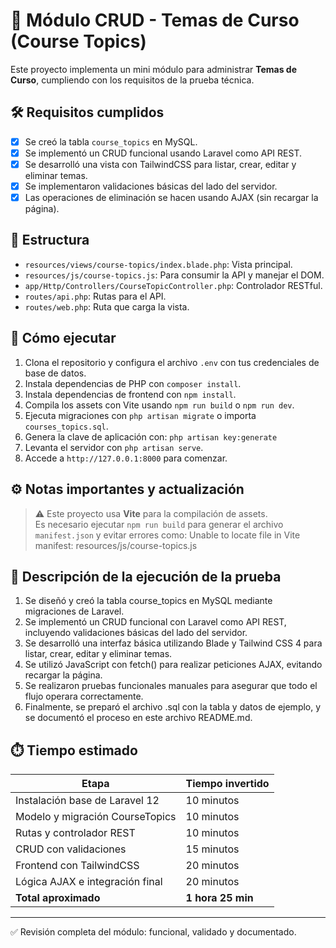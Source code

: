 # 🧩 Módulo CRUD - Temas de Curso (Course Topics)

Este proyecto implementa un mini módulo para administrar **Temas de Curso**, cumpliendo con los requisitos de la prueba técnica.

## 🛠️ Requisitos cumplidos

- [x] Se creó la tabla `course_topics` en MySQL.
- [x] Se implementó un CRUD funcional usando Laravel como API REST.
- [x] Se desarrolló una vista con TailwindCSS para listar, crear, editar y eliminar temas.
- [x] Se implementaron validaciones básicas del lado del servidor.
- [x] Las operaciones de eliminación se hacen usando AJAX (sin recargar la página).

## 📁 Estructura

- `resources/views/course-topics/index.blade.php`: Vista principal.
- `resources/js/course-topics.js`: Para consumir la API y manejar el DOM.
- `app/Http/Controllers/CourseTopicController.php`: Controlador RESTful.
- `routes/api.php`: Rutas para el API.
- `routes/web.php`: Ruta que carga la vista.

## 🚀 Cómo ejecutar

1. Clona el repositorio y configura el archivo `.env` con tus credenciales de base de datos.
2. Instala dependencias de PHP con `composer install`.
3. Instala dependencias de frontend con `npm install`.
4. Compila los assets con Vite usando `npm run build` o `npm run dev`.
5. Ejecuta migraciones con `php artisan migrate` o importa `courses_topics.sql`.
6. Genera la clave de aplicación con: `php artisan key:generate`
7. Levanta el servidor con `php artisan serve`.
8. Accede a `http://127.0.0.1:8000` para comenzar.

## ⚙️ Notas importantes y actualización

> ⚠️ Este proyecto usa **Vite** para la compilación de assets.  
> Es necesario ejecutar `npm run build` para generar el archivo `manifest.json` y evitar errores como: Unable to locate file in Vite manifest: resources/js/course-topics.js

## 📘 Descripción de la ejecución de la prueba

1. Se diseñó y creó la tabla course_topics en MySQL mediante migraciones de Laravel.
2. Se implementó un CRUD funcional con Laravel como API REST, incluyendo validaciones básicas del lado del servidor.
3. Se desarrolló una interfaz básica utilizando Blade y Tailwind CSS 4 para listar, crear, editar y eliminar temas.
4. Se utilizó JavaScript con fetch() para realizar peticiones AJAX, evitando recargar la página.
5. Se realizaron pruebas funcionales manuales para asegurar que todo el flujo operara correctamente.
6. Finalmente, se preparó el archivo .sql con la tabla y datos de ejemplo, y se documentó el proceso en este archivo README.md.

## ⏱️ Tiempo estimado

| Etapa                            | Tiempo invertido |
|----------------------------------|------------------|
| Instalación base de Laravel 12   | 10 minutos       |
| Modelo y migración CourseTopics  | 10 minutos       |
| Rutas y controlador REST         | 10 minutos       |
| CRUD con validaciones            | 15 minutos       |
| Frontend con TailwindCSS         | 20 minutos       |
| Lógica AJAX e integración final  | 20 minutos       |
| **Total aproximado**             | **1 hora 25 min** |

---

✅ Revisión completa del módulo: funcional, validado y documentado.
